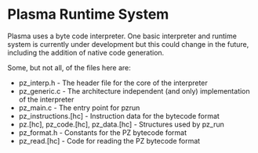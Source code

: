 # Plasma Runtime System

Plasma uses a byte code interpreter.  One basic interpreter and runtime
system is currently under development but this could change in the future,
including the addition of native code generation.

Some, but not all, of the files here are:

* pz_interp.h - The header file for the core of the interpreter
* pz_generic.c - The architecture independent (and only) implementation
                 of the interpreter
* pz_main.c - The entry point for pzrun
* pz_instructions.[hc] - Instruction data for the bytecode format
* pz.[hc], pz_code.[hc], pz_data.[hc] - Structures used by pz_run
* pz_format.h - Constants for the PZ bytecode format
* pz_read.[hc] - Code for reading the PZ bytecode format

